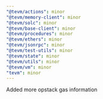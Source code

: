 ```yaml
---
"@tevm/actions": minor
"@tevm/memory-client": minor
"@tevm/solc": minor
"@tevm/base-client": minor
"@tevm/procedures": minor
"@tevm/ethers": minor
"@tevm/jsonrpc": minor
"@tevm/test-utils": minor
"@tevm/state": minor
"@tevm/utils": minor
"@tevm/vm": minor
"tevm": minor
---
```


Added more opstack gas information

